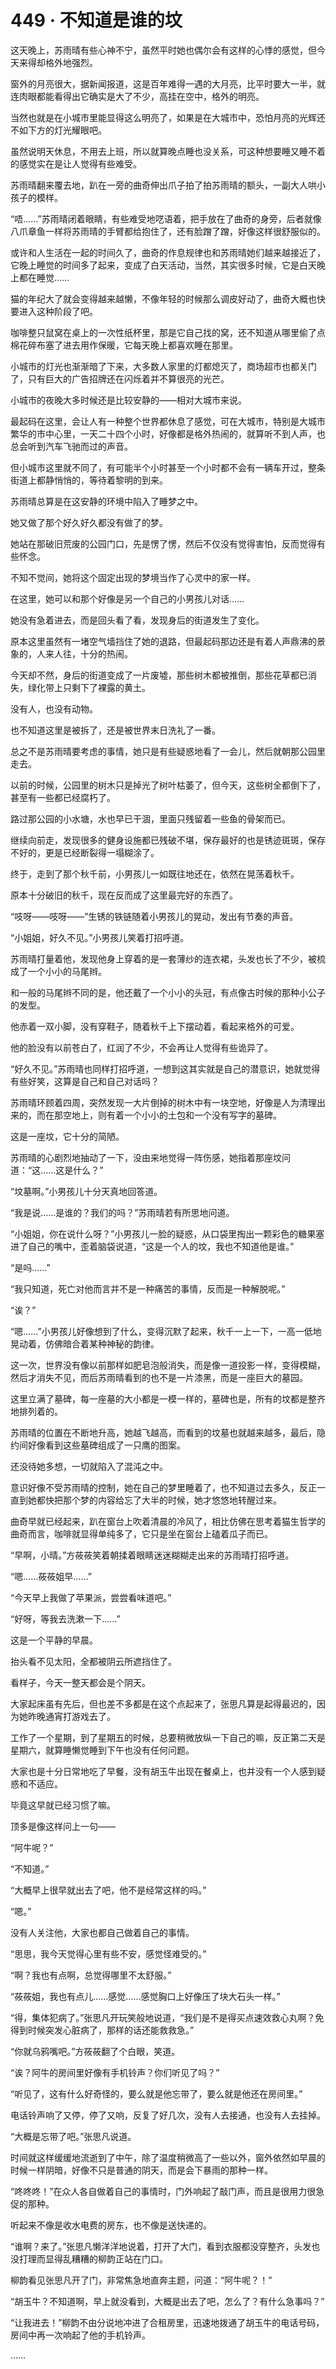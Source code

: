 # 449 · 不知道是谁的坟

这天晚上，苏雨晴有些心神不宁，虽然平时她也偶尔会有这样的心悸的感觉，但今天来得却格外地强烈。

窗外的月亮很大，据新闻报道，这是百年难得一遇的大月亮，比平时要大一半，就连肉眼都能看得出它确实是大了不少，高挂在空中，格外的明亮。

当然也就是在小城市里能显得这么明亮了，如果是在大城市中，恐怕月亮的光辉还不如下方的灯光耀眼吧。

虽然说明天休息，不用去上班，所以就算晚点睡也没关系，可这种想要睡又睡不着的感觉实在是让人觉得有些难受。

苏雨晴翻来覆去地，趴在一旁的曲奇伸出爪子拍了拍苏雨晴的额头，一副大人哄小孩子的模样。

“唔……”苏雨晴闭着眼睛，有些难受地呓语着，把手放在了曲奇的身旁，后者就像八爪章鱼一样将苏雨晴的手臂都给抱住了，还有脸蹭了蹭，好像这样很舒服似的。

或许和人生活在一起的时间久了，曲奇的作息规律也和苏雨晴她们越来越接近了，它晚上睡觉的时间多了起来，变成了白天活动，当然，其实很多时候，它是白天晚上都在睡觉……

猫的年纪大了就会变得越来越懒，不像年轻的时候那么调皮好动了，曲奇大概也快要进入这种阶段了吧。

咖啡整只鼠窝在桌上的一次性纸杯里，那是它自己找的窝，还不知道从哪里偷了点棉花碎布塞了进去用作保暖，它每天晚上都喜欢睡在那里。

小城市的灯光也渐渐暗了下来，大多数人家里的灯都熄灭了，商场超市也都关门了，只有巨大的广告招牌还在闪烁着并不算很亮的光芒。

小城市的夜晚大多时候还是比较安静的——相对大城市来说。

最起码在这里，会让人有一种整个世界都休息了感觉，可在大城市，特别是大城市繁华的市中心里，一天二十四个小时，好像都是格外热闹的，就算听不到人声，也总会听到汽车飞驰而过的声音。

但小城市这里就不同了，有可能半个小时甚至一个小时都不会有一辆车开过，整条街道上都静悄悄的，等待着黎明的到来。

苏雨晴总算是在这安静的环境中陷入了睡梦之中。

她又做了那个好久好久都没有做了的梦。

她站在那破旧荒废的公园门口，先是愣了愣，然后不仅没有觉得害怕，反而觉得有些怀念。

不知不觉间，她将这个固定出现的梦境当作了心灵中的家一样。

在这里，她可以和那个好像是另一个自己的小男孩儿对话……

她没有急着进去，而是回头看了看，发现身后的街道发生了变化。

原本这里虽然有一堵空气墙挡住了她的退路，但最起码那边还是有着人声鼎沸的景象的，人来人往，十分的热闹。

今天却不然，身后的街道变成了一片废墟，那些树木都被推倒，那些花草都已消失，绿化带上只剩下了裸露的黄土。

没有人，也没有动物。

也不知道这里是被拆了，还是被世界末日洗礼了一番。

总之不是苏雨晴要考虑的事情，她只是有些疑惑地看了一会儿，然后就朝那公园里走去。

以前的时候，公园里的树木只是掉光了树叶枯萎了，但今天，这些树全都倒下了，甚至有一些都已经腐朽了。

路过那公园的小水塘，水也早已干涸，里面只残留着一些鱼的骨架而已。

继续向前走，发现很多的健身设施都已残破不堪，保存最好的也是锈迹斑斑，保存不好的，更是已经断裂得一塌糊涂了。

终于，走到了那个秋千前，小男孩儿一如既往地还在，依然在晃荡着秋千。

原本十分破旧的秋千，现在反而成了这里最完好的东西了。

“吱呀——吱呀——”生锈的铁链随着小男孩儿的晃动，发出有节奏的声音。

“小姐姐，好久不见。”小男孩儿笑着打招呼道。

苏雨晴打量着他，发现他身上穿着的是一套薄纱的连衣裙，头发也长了不少，被梳成了一个小小的马尾辫。

和一般的马尾辫不同的是，他还戴了一个小小的头冠，有点像古时候的那种小公子的发型。

他赤着一双小脚，没有穿鞋子，随着秋千上下摆动着，看起来格外的可爱。

他的脸没有以前苍白了，红润了不少，不会再让人觉得有些诡异了。

“好久不见。”苏雨晴也同样打招呼道，一想到这其实就是自己的潜意识，她就觉得有些好笑，这算是自己和自己对话吗？

苏雨晴环顾着四周，突然发现一大片倒掉的树木中有一块空地，好像是人为清理出来的，而在那空地上，则有着一个小小的土包和一个没有写字的墓碑。

这是一座坟，它十分的简陋。

苏雨晴的心剧烈地抽动了一下，没由来地觉得一阵伤感，她指着那座坟问道：“这……这是什么？”

“坟墓啊。”小男孩儿十分天真地回答道。

“我是说……是谁的？我们的吗？”苏雨晴若有所思地问道。

“小姐姐，你在说什么呀？”小男孩儿一脸的疑惑，从口袋里掏出一颗彩色的糖果塞进了自己的嘴中，歪着脑袋说道，“这是一个人的坟，我也不知道他是谁。”

“是吗……”

“我只知道，死亡对他而言并不是一种痛苦的事情，反而是一种解脱呢。”

“诶？”

“嗯……”小男孩儿好像想到了什么，变得沉默了起来，秋千一上一下，一高一低地晃动着，仿佛暗合着某种神秘的韵律。

这一次，世界没有像以前那样如肥皂泡般消失，而是像一道投影一样，变得模糊，然后才消失不见，而后苏雨晴看到的也不是一片漆黑，而是一座巨大的墓园。

这里立满了墓碑，每一座墓的大小都是一模一样的，墓碑也是，所有的坟都是整齐地排列着的。

苏雨晴的位置在不断地升高，她越飞越高，而看到的坟墓也就越来越多，最后，隐约间好像看到这些墓碑组成了一只鹰的图案。

还没待她多想，一切就陷入了混沌之中。

意识好像不受苏雨晴的控制，她在自己的梦里睡着了，也不知道过去多久，反正一直到她都快把那个梦的内容给忘了大半的时候，她才悠悠地转醒过来。

曲奇早就已经起来，趴在窗台上吹着清晨的冷风了，相比仿佛在思考着猫生哲学的曲奇而言，咖啡就显得单纯多了，它只是坐在窗台上磕着瓜子而已。

“早啊，小晴。”方莜莜笑着朝揉着眼睛迷迷糊糊走出来的苏雨晴打招呼道。

“嗯……莜莜姐早……”

“今天早上我做了苹果派，尝尝看味道吧。”

“好呀，等我去洗漱一下……”

这是一个平静的早晨。

抬头看不见太阳，全都被阴云所遮挡住了。

看样子，今天一整天都会是个阴天。

大家起床虽有先后，但也差不多都是在这个点起来了，张思凡算是起得最迟的，因为她昨晚通宵打游戏去了。

工作了一个星期，到了星期五的时候，总要稍微放纵一下自己的嘛，反正第二天是星期六，就算睡懒觉睡到下午也没有任何问题。

大家也是十分日常地吃了早餐，没有胡玉牛出现在餐桌上，也并没有一个人感到疑惑和不适应。

毕竟这早就已经习惯了嘛。

顶多是像这样问上一句——

“阿牛呢？”

“不知道。”

“大概早上很早就出去了吧，他不是经常这样的吗。”

“嗯。”

没有人关注他，大家也都自己做着自己的事情。

“思思，我今天觉得心里有些不安，感觉怪难受的。”

“啊？我也有点啊，总觉得哪里不太舒服。”

“莜莜姐，我也有点儿……感觉……感觉胸口上好像压了块大石头一样。”

“得，集体犯病了。”张思凡开玩笑般地说道，“我们是不是得买点速效救心丸啊？免得到时候突发心脏病了，那样的话还能救救急。”

“你就乌鸦嘴吧。”方莜莜翻了个白眼，笑道。

“诶？阿牛的房间里好像有手机铃声？你们听见了吗？”

“听见了，这有什么好奇怪的，要么就是他忘带了，要么就是他还在房间里。”

电话铃声响了又停，停了又响，反复了好几次，没有人去接通，也没有人去挂掉。

“大概是忘带了吧。”张思凡说道。

时间就这样缓缓地流逝到了中午，除了温度稍微高了一些以外，窗外依然如早晨的时候一样阴暗，好像不只是普通的阴天，而是会下暴雨的那种一样。

“咚咚咚！”在众人各自做着自己的事情时，门外响起了敲门声，而且是很用力很急促的那种。

听起来不像是收水电费的房东，也不像是送快递的。

“谁啊？来了。”张思凡懒洋洋地说着，打开了大门，看到衣服都没穿整齐，头发也没打理而显得乱糟糟的柳韵正站在门口。

柳韵看见张思凡开了门，非常焦急地直奔主题，问道：“阿牛呢？！”

“胡玉牛？不知道啊，早上就没看到，大概是出去了吧，怎么了？有什么急事吗？”

“让我进去！”柳韵不由分说地冲进了合租房里，迅速地拨通了胡玉牛的电话号码，房间中再一次响起了他的手机铃声。

……
